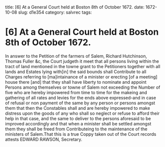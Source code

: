 title: [6] At a General Court held at Boston 8th of October 1672.
date: 1672-10-08
slug: d1e354
category: salvrec
tags: 


<div markdown class="doc" id="d1e354">


# [6] At a General Court held at Boston 8th of October 1672.

In answer to the Petition of the farmers of Salem, Richard Hutchinson, Thomas Fuller &c, the Court judgeth it meet that all persons living within the tract of land mentioned in the towne grant to the Petitioners together with all lands and Estates lying with[in] the said bounds shall Contribute to all Charges referring to [ma]intainance of a minister or erecting [of a meeting] house there [and] that they shall have liberty to nominate and appoint Persons among themselves or towne of Salem not exceeding the Number of five who are hereby impowered from time to time for the makeing and gathering of all rates and levies for the ends above expressed-and in case of refusal or non payment of the same by any person or persons amongst them that then the Constables shall and are hereby impowered to make distress upon the goods of any who shall so neglect or refuse to afford their help in that case, and the same to deliver to the persons aforesaid to be improved accordingly and that when a minister shall be settled amongst them they shall be freed from Contributeing to the maintenance of the ministers of Salem.That this is a true Coppy taken out of the Court records attests EDWARD RAWSON, Secretary.
</div>